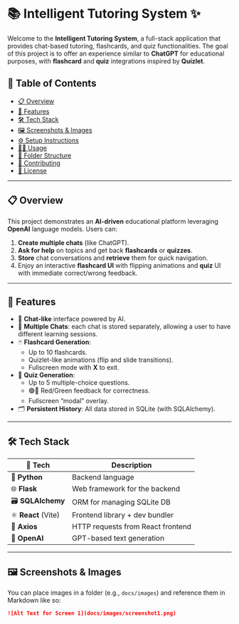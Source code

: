 # 📚 Intelligent Tutoring System ✨

Welcome to the **Intelligent Tutoring System**, a full-stack application that provides chat-based tutoring, flashcards, and quiz functionalities. The goal of this project is to offer an experience similar to **ChatGPT** for educational purposes, with **flashcard** and **quiz** integrations inspired by **Quizlet**.  

## 📖 Table of Contents
- [📋 Overview](#overview)  
- [🚀 Features](#features)  
- [🛠️ Tech Stack](#tech-stack)  
- [🖼️ Screenshots & Images](#screenshots--images)  
- [⚙️ Setup Instructions](#setup-instructions)  
- [🧑‍🏫 Usage](#usage)  
- [📁 Folder Structure](#folder-structure)  
- [🤝 Contributing](#contributing)  
- [📜 License](#license)

---

## 📋 Overview
This project demonstrates an **AI-driven** educational platform leveraging **OpenAI** language models. Users can:
1. **Create multiple chats** (like ChatGPT).  
2. **Ask for help** on topics and get back **flashcards** or **quizzes**.  
3. **Store** chat conversations and **retrieve** them for quick navigation.  
4. Enjoy an interactive **flashcard UI** with flipping animations and **quiz** UI with immediate correct/wrong feedback.

---

## 🚀 Features
- 💬 **Chat-like** interface powered by AI.  
- 📂 **Multiple Chats**: each chat is stored separately, allowing a user to have different learning sessions.  
- 🃏 **Flashcard Generation**: 
  - Up to 10 flashcards.  
  - Quizlet-like animations (flip and slide transitions).  
  - Fullscreen mode with **X** to exit.  
- 📝 **Quiz Generation**:
  - Up to 5 multiple-choice questions.  
  - 🟢🔴 Red/Green feedback for correctness.  
  - Fullscreen “modal” overlay.  
- 🗂️ **Persistent History**: All data stored in SQLite (with SQLAlchemy).  

---

## 🛠️ Tech Stack
| 🧰 Tech        | Description                      |
|-------------|----------------------------------|
| 🐍 **Python**  | Backend language                 |
| 🌐 **Flask**   | Web framework for the backend    |
| 🗃️ **SQLAlchemy** | ORM for managing SQLite DB   |
| ⚛️ **React** (Vite) | Frontend library + dev bundler  |
| 📡 **Axios**   | HTTP requests from React frontend|
| 🤖 **OpenAI**  | GPT-based text generation        |

---

## 🖼️ Screenshots & Images
You can place images in a folder (e.g., `docs/images`) and reference them in Markdown like so:

```md
![Alt Text for Screen 1](docs/images/screenshot1.png)
